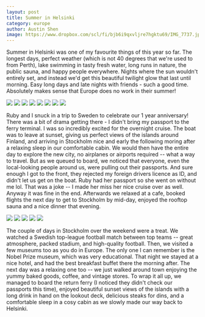 ```yaml
---
layout: post
title: Summer in Helsinki
category: europe
author: Austin Shen
image: https://www.dropbox.com/scl/fi/bjb6i9qxvljre7hgktu69/IMG_7737.jpg?rlkey=ugu1y4jt90vq7ip6htgi9whrw&raw=1
---
```


Summer in Helsinki was one of my favourite things of this year so far. The longest days, perfect weather (which is not 40 degrees that we're used to from Perth), lake swimming in tasty fresh water, long runs in nature, the public sauna, and happy people everywhere. Nights where the sun wouldn't entirely set, and instead we'd get this beautiful twilight glow that last until morning. Easy long days and late nights with friends - such a good time. Absolutely makes sense that Europe does no work in their summer!

<div class="gallery" style="align-items: center;">
  <img src="https://www.dropbox.com/scl/fi/9jbr30tnotui26m2gbx8i/228D3CBC-152E-4178-B980-7E0A9C95D6D8-12577-0000022CADDA9C60.JPG?rlkey=142boh9m3sltetym98o42kom0&raw=1">
  <img src="https://www.dropbox.com/scl/fi/y13owbwqcxve03btyaem3/6B5ED6DF-D56F-4ECD-90A5-AFA741958CA1-12577-0000022C4EE0BB3E.JPG?rlkey=ui041ulsur5y0ehnieznzg0l1&raw=1">
  <img src="https://www.dropbox.com/scl/fi/6s6epf5pkas49zsjxh8r8/9AF5EB02-FF50-4D08-BDC0-B935C9CBAB58-12577-0000022C6AE4B3F6.JPG?rlkey=2ujj5wff5f3e339y20hnjetlj&raw=1">
  <img src="https://www.dropbox.com/scl/fi/042yz5ajnvbwlp8gztb5y/71FF6594-CCA9-4131-99EF-52A2BF0448CB-12577-0000022CCD0EC3D5.JPG?rlkey=pv4gg31yku0xckcuc6o0klof8&raw=1">
  <img src="https://www.dropbox.com/scl/fi/f5sh2fi99lm5794gciihx/86073674-0698-48B3-B429-D5AF6692804F-12577-0000022D835C3CBF.JPG?rlkey=uez0lp4897vnirsp042s43bxa&raw=1">
  <img src="https://www.dropbox.com/scl/fi/gru6ila5vkjyknmprwloe/B1C06BA4-C3E1-4889-81FB-3CE519FD24DB-12577-0000022C7D0B09BA.jpg?rlkey=e8pe54w1vn1r4fj9xqvcs1w9c&raw=1">
  <img src="https://www.dropbox.com/scl/fi/gfsd0a8gxpdbkpo471td3/IMG_7723.jpg?rlkey=vifyvl8wfds082tdye9mouovm&raw=1">
  <img src="https://www.dropbox.com/scl/fi/rxy4ltodb925au8lhqvpz/IMG_8389.jpg?rlkey=62lxtqjlirwgpw0sbjoun2ggy&raw=1">
</div>

Ruby and I snuck in a trip to Sweden to celebrate our 1 year anniversary! There was a bit of drama getting there - I didn't bring my passport to the ferry terminal. I was so incredibly excited for the overnight cruise. The boat was to leave at sunset, giving us perfect views of the islands around Finland, and arriving in Stockholm nice and early the following moring after a relaxing sleep in our comfortable cabin. We would then have the entire day to explore the new city, no airplanes or airports required -- what a way to travel. But as we queued to board, we noticed that everyone, even the local-looking people around us, were pulling out their passports. And sure enough I got to the front, they rejected my foreign drivers licence as ID, and didn't let us get on the boat. Ruby had her passport so she went on without me lol. That was a joke -- I made her miss her nice cruise over as well. Anyway it was fine in the end. Afterwards we relaxed at a cafe, booked flights the next day to get to Stockholm by mid-day, enjoyed the rooftop sauna and a nice dinner that evening.

<div class="gallery" style="align-items: center;">
  <img src="https://www.dropbox.com/scl/fi/eo5s7skl6bf0z8rj3xnhd/2D8C0DBD-3999-49FD-8F66-0C04866C167E-10830-000002FF867A14CA.JPG?rlkey=jxrhsmop0tqxclvxsun13qbga&raw=1">
  <img src="https://www.dropbox.com/scl/fi/995pmko7yvn8l0z63szcp/86FA28DE-CF9D-42D8-A25E-F8C60F80709E-10830-000002FE7D44BA4F.jpg?rlkey=my0oyo4hfecknocp6757styen&raw=1">
  <img src="https://www.dropbox.com/scl/fi/cxo5g43qg9llcdnyu4v7x/B2C68A3B-E84D-431C-B61B-06E1CE1C185B-10830-000002FE9891CEFA.JPG?rlkey=nwq3nd1c3cjf1lwnz3sutk88q&raw=1">
  <img src="https://www.dropbox.com/scl/fi/h3x14ku3a4yzwzkeua4z9/CA1BA98C-576F-4431-8DFB-8CD36AE1CBA4-10830-000002FEE5A02DF7.jpg?rlkey=5316vrnsce3pqqdm1wa8yts20&raw=1">
  <img src="https://www.dropbox.com/scl/fi/zk3qctc3thdh5u7yogqr5/96A5FF15-084D-4AA9-80F8-F057BF8A63A9-10830-000002FEEA6409FB.JPG?rlkey=0epg0iqem06r94pekiy7pqp38&raw=1">
</div>

The couple of days in Stockholm over the weekend were a treat. We watched a Swedish top-league football match between top teams -- great atmosphere, packed stadium, and high-quality football. Then, we visited a few museums too as you do in Europe. The only one I can remember is the Nobel Prize museum, which was very educational. That night we stayed at a nice hotel, and had the best breakfast buffet there the morning after. The next day was a relaxing one too -- we just walked around town enjoying the yummy baked goods, coffee, and vintage stores. To wrap it all up, we managed to board the return ferry (I noticed they didn't check our passports this time), enjoyed beautiful sunset views of the islands with a long drink in hand on the lookout deck, delicious steaks for dins, and a comfortable sleep in a cosy cabin as we slowly made our way back to Helsinki.